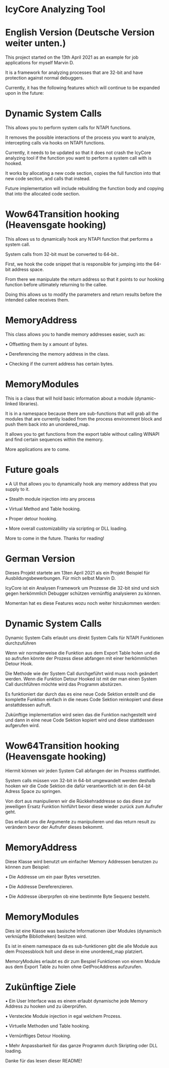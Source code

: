 # IcyCore Analyzing Tool

# English Version (Deutsche Version weiter unten.)

This project started on the 13th April 2021 as an example for job applications for myself Marvin D.

It is a framework for analyzing processes that are 32-bit and have protection against normal debuggers.

Currently, it has the following features which will continue to be expanded upon in the future:

# Dynamic System Calls

This allows you to perform system calls for NTAPI functions.

It removes the possible interactions of the process you want to analyze, intercepting calls via hooks on NTAPI functions.

Currently, it needs to be updated so that it does not crash the IcyCore analyzing tool if the function you want to perform a system call with is hooked.

It works by allocating a new code section, copies the full function into that new code section, and calls that instead.

Future implementation will include rebuilding the function body and copying that into the allocated code section.

# Wow64Transition hooking (Heavensgate hooking)

This allows us to dynamically hook any NTAPI function that performs a system call.

System calls from 32-bit must be converted to 64-bit..

First, we hook the code snippet that is responsible for jumping into the 64-bit address space.

From there we manipulate the return address so that it points to our hooking function before ultimately returning to the callee.

Doing this allows us to modify the parameters and return results before the intended callee receives them.

# MemoryAddress

This class allows you to handle memory addresses easier, such as:

•	Offsetting them by x amount of bytes.

•	Dereferencing the memory address in the class.

•	Checking if the current address has certain bytes.

# MemoryModules

This is a class that will hold basic information about a module (dynamic-linked libraries).

It is in a namespace because there are sub-functions that will grab all the modules that are currently loaded from the process environment block and push them back into an unordered_map.

It allows you to get functions from the export table without calling WINAPI and find certain sequences within the memory.

More applications are to come.


# Future goals

•	A UI that allows you to dynamically hook any memory address that you supply to it.

•	Stealth module injection into any process

•	Virtual Method and Table hooking.

•	Proper detour hooking.

•	More overall customizability via scripting or DLL loading.


More to come in the future. Thanks for reading!

# German Version

Dieses Projekt startete am 13ten April 2021 als ein Projekt Beispiel für Ausbildungsbewerbungen. Für mich selbst Marvin D.

IcyCore ist ein Analysen Framework um Prozesse die 32-bit sind und sich gegen herkömmlich Debugger schützen vernünftig analysieren zu können.

Momentan hat es diese Features wozu noch weiter hinzukommen werden:

# Dynamic System Calls

Dynamic System Calls erlaubt uns direkt System Calls für NTAPI Funktionen durchzuführen

Wenn wir normalerweise die Funktion aus dem Export Table holen und die so aufrufen könnte der Prozess diese abfangen mit einer herkömmlichen Detour Hook.

Die Methode wie der System Call durchgeführt wird muss noch geändert werden. Wenn die Funktion Detour Hooked ist mit der man einen System Call durchführen möchte wird das Programm abstürzen.

Es funktioniert dar durch das es eine neue Code Sektion erstellt und die komplette Funktion einfach in die neues Code Sektion reinkopiert und diese anstattdessen aufruft.

Zukünftige implementation wird seien das die Funktion nachgestellt wird und dann in eine neue Code Sektion kopiert wird und diese stattdessen aufgerufen wird.

# Wow64Transition hooking (Heavensgate hooking)

Hiermit können wir jeden System Call abfangen der im Prozess stattfindet.

System calls müssen von 32-bit in 64-bit umgewandelt werden deshalb hooken wir die Code Sektion die dafür verantwortlich ist in den 64-bit Adress Space zu springen.

Von dort aus manipulieren wir die Rückkehraddresse so das diese zur jeweiligen Ersatz Funktion hinführt bevor diese wieder zurück zum Aufrufer geht.

Das erlaubt uns die Argumente zu manipulieren und das return result zu verändern bevor der Aufrufer dieses bekommt.

# MemoryAddress

Diese Klasse wird benutzt um einfacher Memory Addressen benutzen zu können zum Beispiel:

•	Die Addresse um ein paar Bytes versetzten.

• Die Addresse Dereferenzieren.

• Die Addresse überprpfen ob eine bestimmte Byte Sequenz besteht.

# MemoryModules

Dies ist eine Klasse was basische Informationen über Modules (dynamisch verknüpfte Bibliotheken) besitzen wird.

Es ist in einem namespace da es sub-funktionen gibt die alle Module aus dem Prozessblock holt und diese in eine unordered_map platziert.

MemoryModules erlaubt es dir zum Bespiel Funktionen von einem Module aus dem Export Table zu holen ohne GetProcAddress aufzurufen.

# Zukünftige Ziele

• Ein User Interface was es einem erlaubt dynamische jede Memory Address zu hooken und zu überprüfen.

• Versteckte Module injection in egal welchem Prozess.

• Virtuelle Methoden und Table hooking.

• Vernünftiges Detour Hooking.

• Mehr Anpassbarkeit für das ganze Programm durch Skripting oder DLL loading.

Danke für das lesen dieser README!
